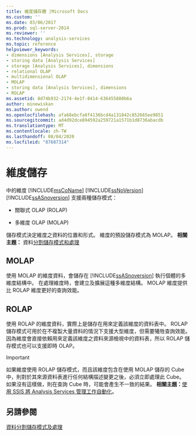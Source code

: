 ```yaml
---
title: 維度儲存體 |Microsoft Docs
ms.custom: ''
ms.date: 03/06/2017
ms.prod: sql-server-2014
ms.reviewer: ''
ms.technology: analysis-services
ms.topic: reference
helpviewer_keywords:
- dimensions [Analysis Services], storage
- storing data [Analysis Services]
- storage [Analysis Services], dimensions
- relational OLAP
- multidimensional OLAP
- MOLAP
- storing data [Analysis Services], dimensions
- ROLAP
ms.assetid: 8d74b932-2174-4e1f-8414-636455880b6a
author: minewiskan
ms.author: owend
ms.openlocfilehash: afa68ebcfa8f4136bcd4a131842c852665ee9851
ms.sourcegitcommit: ad4d92dce894592a259721a1571b1d8736abacdb
ms.translationtype: MT
ms.contentlocale: zh-TW
ms.lasthandoff: 08/04/2020
ms.locfileid: "87687314"
---
```

# <a name="dimension-storage"></a>維度儲存
  中的維度 [!INCLUDE[msCoName](../../includes/msconame-md.md)] [!INCLUDE[ssNoVersion](../../includes/ssnoversion-md.md)] [!INCLUDE[ssASnoversion](../../includes/ssasnoversion-md.md)] 支援兩種儲存模式：  
  
-   關聯式 OLAP (ROLAP)  
  
-   多維度 OLAP (MOLAP)  
  
 儲存模式決定維度之資料的位置和形式。 維度的預設儲存模式為 MOLAP。 **相關主題：** 資料[分割儲存模式和處理](../multidimensional-models-olap-logical-cube-objects/partitions-partition-storage-modes-and-processing.md)  
  
## <a name="molap"></a>MOLAP  
 使用 MOLAP 的維度資料，會儲存在 [!INCLUDE[ssASnoversion](../../includes/ssasnoversion-md.md)] 執行個體的多維度結構中。 在處理維度時，會建立及擴展這種多維度結構。 MOLAP 維度提供比 ROLAP 維度更好的查詢效能。  
  
## <a name="rolap"></a>ROLAP  
 使用 ROLAP 的維度資料，實際上是儲存在用來定義該維度的資料表中。 ROLAP 儲存模式可用於在不複製大量資料的情況下支援大型維度，但需要犧牲查詢效能。 因為維度會直接依賴用來定義該維度之資料來源檢視中的資料表，所以 ROLAP 儲存模式也可以支援即時 OLAP。  
  
> [!IMPORTANT]  
>  如果維度使用 ROLAP 儲存模式，而且該維度包含在使用 MOLAP 儲存的 Cube 中，則對於其來源資料表進行任何結構描述變更之後，必須立即處理此 Cube。 如果沒有這樣做，則在查詢 Cube 時，可能會產生不一致的結果。 **相關主題：**[使用 SSIS 將 Analysis Services 管理工作自動化](../instances/automate-analysis-services-administrative-tasks-with-ssis.md)。  
  
## <a name="see-also"></a>另請參閱  
 [資料分割儲存模式及處理](../multidimensional-models-olap-logical-cube-objects/partitions-partition-storage-modes-and-processing.md)  
  
  
